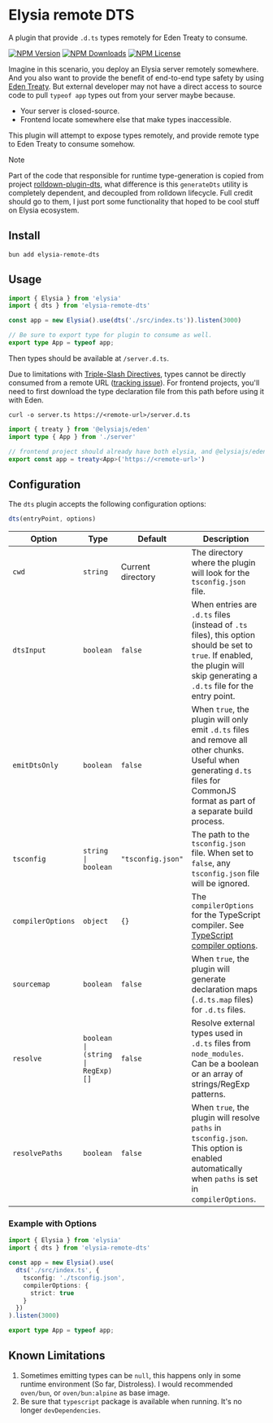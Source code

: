 # Elysia remote DTS

A plugin that provide `.d.ts` types remotely for Eden Treaty to consume.

[![NPM Version](https://img.shields.io/npm/v/elysia-remote-dts)](https://www.npmjs.com/package/elysia-remote-dts)
[![NPM Downloads](https://img.shields.io/npm/dw/elysia-remote-dts)](https://www.npmjs.com/package/elysia-remote-dts)
[![NPM License](https://img.shields.io/npm/l/elysia-remote-dts)](https://www.npmjs.com/package/elysia-remote-dts)

Imagine in this scenario, you deploy an Elysia server remotely somewhere. And you also want to provide the benefit of end-to-end type safety by using [Eden Treaty](https://elysiajs.com/eden/overview#eden-treaty-recommended). But external developer may not have a direct access to source code to pull `typeof app` types out from your server maybe because.

- Your server is closed-source.
- Frontend locate somewhere else that make types inaccessible.

This plugin will attempt to expose types remotely, and provide remote type to Eden Treaty to consume somehow.

> [!NOTE]  
> Part of the code that responsible for runtime type-generation is copied from project [rolldown-plugin-dts](https://github.com/sxzz/rolldown-plugin-dts), what difference is this `generateDts` utility is completely dependent, and decoupled from rolldown lifecycle. Full credit should go to them, I just port some functionality that hoped to be cool stuff on Elysia ecosystem.

## Install

```
bun add elysia-remote-dts
```

## Usage

```ts
import { Elysia } from 'elysia'
import { dts } from 'elysia-remote-dts'

const app = new Elysia().use(dts('./src/index.ts')).listen(3000)

// Be sure to export type for plugin to consume as well.
export type App = typeof app;
```

Then types should be available at `/server.d.ts`.

Due to limitations with [Triple-Slash Directives](https://www.typescriptlang.org/docs/handbook/triple-slash-directives.html), types cannot be directly consumed from a remote URL ([tracking issue](https://github.com/microsoft/TypeScript/issues/28985)). For frontend projects, you'll need to first download the type declaration file from this path before using it with Eden.

```
curl -o server.ts https://<remote-url>/server.d.ts
```

```ts
import { treaty } from '@elysiajs/eden'
import type { App } from './server'

// frontend project should already have both elysia, and @elysiajs/eden installed
export const app = treaty<App>('https://<remote-url>')
```

## Configuration

The `dts` plugin accepts the following configuration options:

```ts
dts(entryPoint, options)
```

| Option | Type | Default | Description |
|--------|------|---------|-------------|
| `cwd` | `string` | Current directory | The directory where the plugin will look for the `tsconfig.json` file. |
| `dtsInput` | `boolean` | `false` | When entries are `.d.ts` files (instead of `.ts` files), this option should be set to `true`. If enabled, the plugin will skip generating a `.d.ts` file for the entry point. |
| `emitDtsOnly` | `boolean` | `false` | When `true`, the plugin will only emit `.d.ts` files and remove all other chunks. Useful when generating `d.ts` files for CommonJS format as part of a separate build process. |
| `tsconfig` | `string \| boolean` | `"tsconfig.json"` | The path to the `tsconfig.json` file. When set to `false`, any `tsconfig.json` file will be ignored. |
| `compilerOptions` | `object` | `{}` | The `compilerOptions` for the TypeScript compiler. See [TypeScript compiler options](https://www.typescriptlang.org/docs/handbook/compiler-options.html). |
| `sourcemap` | `boolean` | `false` | When `true`, the plugin will generate declaration maps (`.d.ts.map` files) for `.d.ts` files. |
| `resolve` | `boolean \| (string \| RegExp)[]` | `false` | Resolve external types used in `.d.ts` files from `node_modules`. Can be a boolean or an array of strings/RegExp patterns. |
| `resolvePaths` | `boolean` | `false` | When `true`, the plugin will resolve `paths` in `tsconfig.json`. This option is enabled automatically when `paths` is set in `compilerOptions`. |

### Example with Options

```ts
import { Elysia } from 'elysia'
import { dts } from 'elysia-remote-dts'

const app = new Elysia().use(
  dts('./src/index.ts', {
    tsconfig: './tsconfig.json',
    compilerOptions: {
      strict: true
    }
  })
).listen(3000)

export type App = typeof app;
```

## Known Limitations

1. Sometimes emitting types can be `null`, this happens only in some runtime environment (So far, Distroless). I would recommended `oven/bun`, or `oven/bun:alpine` as base image.
2. Be sure that `typescript` package is available when running. It's no longer `devDependencies`.
